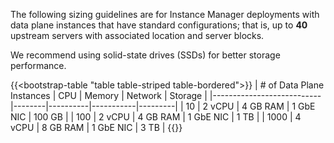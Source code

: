 The following sizing guidelines are for Instance Manager deployments with data plane instances that have standard configurations; that is, up to **40** upstream servers with associated location and server blocks.

We recommend using solid-state drives (SSDs) for better storage performance.

{{<bootstrap-table "table table-striped table-bordered">}}
| # of Data Plane Instances | CPU    | Memory   | Network   | Storage |
|---------------------------|--------|----------|-----------|---------|
| 10                        | 2 vCPU | 4 GB RAM | 1 GbE NIC | 100 GB  |
| 100                       | 2 vCPU | 4 GB RAM | 1 GbE NIC | 1 TB    |
| 1000                      | 4 vCPU | 8 GB RAM | 1 GbE NIC | 3 TB    |
{{</bootstrap-table>}}

<!-- Do not remove. Keep this code at the bottom of the include -->
<!-- DOCS-1070 -->